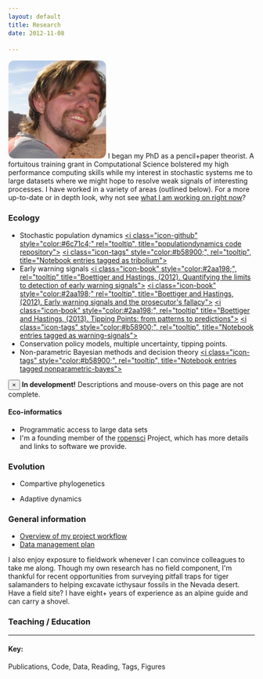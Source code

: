 ```yaml
---
layout: default 
title: Research
date: 2012-11-08

---
```



![floatright](assets/img/wadirum.png) 
I began my PhD as a pencil+paper theorist.  A fortuitous training grant in Computational Science 
bolstered my high performance computing skills while my interest in stochastic systems
me to large datasets where we might hope to resolve weak signals of interesting processes. 
I have worked in a variety of areas (outlined below).  For a more up-to-date or in depth
look, why not see [what I am working on right now](/lab-notebook.html)?

### Ecology


* Stochastic population dynamics [<i class="icon-github" style="color:#6c71c4;" rel="tooltip", title="populationdynamics code repository"></i>](https://github.com/cboettig/populationdynamics) [<i class="icon-bookmark" style="color:#dc322f;" rel="tooltip" title="papers I'm reading in theoretical ecology"></i>](http://www.mendeley.com/groups/634301/theoretical-ecology/papers/)
[<i class="icon-tags" style="color:#b58900;", rel="tooltip", title="Notebook entries tagged as tribolium"></i>](tags.html/#tribolium) 
* Early warning signals [<i class="icon-book" style="color:#2aa198;", rel="tooltip" title="Boettiger and Hastings, (2012). Quantifying the limits to detection of early warning signals"></i>](/vita.html) [<i class="icon-book" style="color:#2aa198;" rel="tooltip", title="Boettiger and Hastings, (2012). Early warning signals and the prosecutor's fallacy"></i>](/vita.html) [<i class="icon-book" style="color:#2aa198;", rel="tooltip" title="Boettiger and Hastings, (2013). Tipping Points: from patterns to predictions"></i>](/vita.html) [<i class="icon-github" style="color:#6c71c4;" rel="tooltip" title="earlywarning code repository"></i>](https://github.com/cboettig/earlywarning) [<i class="icon-bookmark" style="color:#dc322f;" rel="tooltip" title="papers I'm reading in early warning signals"></i>](http://www.mendeley.com/groups/530001/early-warning-signs/papers/) [<i class="icon-tags" style="color:#b58900;", rel="tooltip", title="Notebook entries tagged as warning-signals"></i>](tags.html/#warning-sginals) 
* Conservation policy models, multiple uncertainty, tipping points. [<i class="icon-github" style="color:#6c71c4;"></i>](https://github.com/cboettig/pdg_control) [<i class="icon-tags" style="color:#b58900;"></i>](tags.html/#pdg-control) 
* Non-parametric Bayesian methods and decision theory  [<i class="icon-github" style="color:#6c71c4;"></i>](https://github.com/cboettig/nonparametric-bayes) [<i class="icon-tags" style="color:#b58900;", rel="tooltip", title="Notebook entries tagged nonparametric-bayes"></i>](tags.html/#nonparametric-bayes)



<div class="alert alert-info">
  <button type="button" class="close" data-dismiss="alert">&times;</button>
  <strong><i class="icon-warning-sign icon-3x" style="color:#dc322f;"></i> In development!</strong> Descriptions and mouse-overs on this page are not complete.   
</div>


#### Eco-informatics

* Programmatic access to large data sets [<i class="icon-book" style="color:#2aa198;" rel="tooltip" title="Boettiger & Temple Lang (2012). Treebase: An R package for discovery, access and manipulation of online phylogenies"></i>](/vita.html) [<i class="icon-book" style="color:#2aa198;" rel="tooltip" title="Boettiger et al. (2012). rfishbase: exploring, manipulating and visualizing FishBase data from R"></i>](/vita.html)  [<i class="icon-github" style="color:#6c71c4;" rel="tooltip" title="rfishbase R package"></i>](https://github.com/ropensci/rfishbase) [<i class="icon-github" style="color:#6c71c4;" rel="tooltip" title="treebase R package"></i>](https://github.com/ropensci/treeBASE) [<i class="icon-tags" style="color:#b58900;"></i>](tags.html/#fishbase) [<i class="icon-tags" style="color:#b58900;"></i>](tags.html/#treebase)
* I'm a founding member of the [<i class="icon-globe"></i> ropensci](http://ropensci.org) Project, which has more details and links to software we provide.  


### Evolution

* Compartive phylogenetics [<i class="icon-book" style="color:#2aa198;" rel="tooltip" title="Boettiger et al. (2012) Is your phylogeny informative? Measuring the power of comparative methods"></i> ](/vita.html) [<i class="icon-book" style="color:#2aa198;" rel="tooltip" title="Beaulieu et al. (2012) Modeling Stabilizing Selection: Expanding the
  Ornstein-Uhlenbeck Model of Adaptive Evolution"></i> ](/vita.html) [<i class="icon-globe"></i>](http://cran.r-project.org/web/packages/OUwie/index.html) [<i class="icon-github" style="color:#6c71c4;"></i>](https://github.com/cboettig/wrightscape) [<i class="icon-github" style="color:#6c71c4;" rel="tooltip" title="R package for phylogenetic monte carlo"></i>](https://github.com/cboettig/pmc) [<i class="icon-bookmark" style="color:#dc322f;" rel="tooltip" title="reading in phylogenetic methods"></i>](http://www.mendeley.com/groups/529971/phylogenetic-methods/papers/) [<i class="icon-tags" style="color:#b58900;"></i>](tags.html/#model-choice) [<i class="icon-tags" style="color:#b58900;"></i>](tags.html/#Labrids) [<i class="icon-beaker" style="color:#859900;" rel="tooltip" title="Data from Boettiger et al. (2012), Evolution"></i>](http://datadryad.org/handle/10255/dryad.37645)

* Adaptive dynamics [<i class="icon-book" style="color:#2aa198;" rel="tooltip" title="Boettiger et al. (2010). Fluctuation Domains in adaptive evolution"></i>](/vita.html) [<i class="icon-github" style="color:#6c71c4;" rel="tooltip" title="R package accompanying Boettiger et al. 2010"></i>](https://github.com/cboettig/fluctuationDomains) [<i class="icon-github" style="color:#6c71c4;" title="R package for simulating branching in adaptive dynamics (mostly a wrapper to my C++ code)"></i>](https://github.com/cboettig/AdaptiveDynamics) [<i class="icon-bookmark" style="color:#dc322f;" rel="tooltip" title="recent papers in Adaptive Dynamics"></i>](http://www.mendeley.com/groups/529981/adaptive-dynamics/papers/) [<i class="icon-tags" style="color:#b58900;"></i>](tags.html/#adaptive-dynamics) [<i class="icon-beaker" style="color:#859900;" rel="tooltip" title="Data from Boettiger et al. (2010), Theoretical Population Biology"></i>](http://datadryad.org/handle/10255/dryad.37625)



### General information

- [Overview of my project workflow](http://www.carlboettiger.info/2012/05/06/research-workflow.html)
- [Data management plan](http://www.carlboettiger.info/2012/10/09/data-management-plan.htm)


I also enjoy exposure to fieldwork whenever I can convince colleagues to take me along. Though my own research has no field component, I'm thankful for recent opportunities from surveying pitfall traps for tiger salamanders to helping excavate icthysaur fossils in the Nevada desert. Have a field site? I have eight+ years of experience as an alpine guide and can carry a shovel. 


### Teaching / Education 

[<i class="icon-bookmark" style="color:#dc322f;" rel="tooltip" title="recent reading in research articles on education practices"></i>](http://www.mendeley.com/groups/530011/education/papers/) [<i class="icon-tags" style="color:#b58900;"></i>](categories.html/#teaching)



------------------------------------------------------------------------------

#### Key:

<i class="icon-book" style="color:#2aa198;"></i> Publications,   <i class="icon-github" style="color:#6c71c4;"></i> Code,  <i class="icon-beaker" style="color:#859900;"></i> Data, <i class="icon-bookmark" style="color:#dc322f;"></i> Reading,   <i class="icon-tags" style="color:#b58900;"></i> Tags,   <i class="icon-bar-chart" style="color:#cb4b16;"></i> Figures 
<!-- <i class="icon-list" style="color:#d33682;"></i> Categories -->



